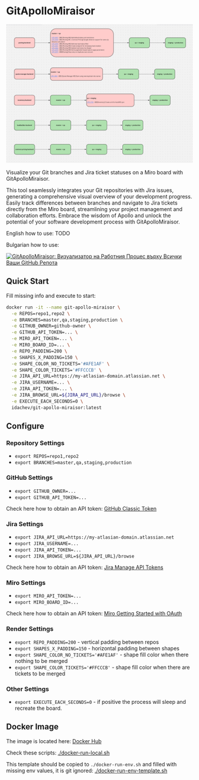 # GitApolloMiraisor

![GitApolloMiraisor](imgs/git-apollo-miraisor-board-example.png?raw=true "GitApolloMiraisor")

Visualize your Git branches and Jira ticket statuses on a Miro board with GitApolloMiraisor.

This tool seamlessly integrates your Git repositories with Jira issues,
generating a comprehensive visual overview of your development progress.
Easily track differences between branches and navigate to Jira tickets directly
from the Miro board, streamlining your project management and collaboration efforts.
Embrace the wisdom of Apollo and unlock the potential of your software development
process with GitApolloMiraisor.

English how to use: TODO

Bulgarian how to use:

[![GitApolloMiraisor: Визуализатор на Работния Процес върху Всички Ваши GitHub Репота](https://img.youtube.com/vi/cRkkI6ZZe4U/0.jpg)](https://www.youtube.com/watch?v=cRkkI6ZZe4U&vq=hd720 "GitApolloMiraisor: Визуализатор на Работния Процес върху Всички Ваши GitHub Репота")

## Quick Start

Fill missing info and execute to start:

```bash
docker run -it --name git-apollo-miraisor \
  -e REPOS=repo1,repo2 \
  -e BRANCHES=master,qa,staging,production \
  -e GITHUB_OWNER=github-owner \
  -e GITHUB_API_TOKEN=... \
  -e MIRO_API_TOKEN=... \
  -e MIRO_BOARD_ID=... \
  -e REPO_PADDING=200 \
  -e SHAPES_X_PADDING=150 \
  -e SHAPE_COLOR_NO_TICKETS='#AFE1AF' \
  -e SHAPE_COLOR_TICKETS='#FFCCCB' \
  -e JIRA_API_URL=https://my-atlasian-domain.atlassian.net \
  -e JIRA_USERNAME=... \
  -e JIRA_API_TOKEN=... \
  -e JIRA_BROWSE_URL=${JIRA_API_URL}/browse \
  -e EXECUTE_EACH_SECONDS=0 \
  idachev/git-apollo-miraisor:latest
```

## Configure

### Repository Settings

* `export REPOS=repo1,repo2`
* `export BRANCHES=master,qa,staging,production`

### GitHub Settings

* `export GITHUB_OWNER=...`
* `export GITHUB_API_TOKEN=...`

Check here how to obtain an API token:
[GitHub Classic Token](https://docs.github.com/en/authentication/keeping-your-account-and-data-secure/creating-a-personal-access-token#creating-a-personal-access-token-classic)

### Jira Settings

* `export JIRA_API_URL=https://my-atlasian-domain.atlassian.net`
* `export JIRA_USERNAME=...`
* `export JIRA_API_TOKEN=...`
* `export JIRA_BROWSE_URL=${JIRA_API_URL}/browse`

Check here how to obtain an API token:
[Jira Manage API Tokens](https://support.atlassian.com/atlassian-account/docs/manage-api-tokens-for-your-atlassian-account/)

### Miro Settings

* `export MIRO_API_TOKEN=...`
* `export MIRO_BOARD_ID=...`

Check here how to obtain an API token:
[Miro Getting Started with OAuth](https://developers.miro.com/docs/getting-started-with-oauth)

### Render Settings

* `export REPO_PADDING=200` - vertical padding between repos
* `export SHAPES_X_PADDING=150` - horizontal padding between shapes
* `export SHAPE_COLOR_NO_TICKETS='#AFE1AF'` - shape fill color when there nothing to be merged
* `export SHAPE_COLOR_TICKETS='#FFCCCB'` - shape fill color when there are tickets to be merged

### Other Settings

* `export EXECUTE_EACH_SECONDS=0` - if positive the process will sleep and recreate the board.

## Docker Image

The image is located here:
[Docker Hub](https://hub.docker.com/repository/docker/idachev/git-apollo-miraisor/general)

Check these scripts:
[./docker-run-local.sh](./docker-run-local.sh)

This template should be copied to `./docker-run-env.sh` and filled with missing env values, it is
git ignored:
[./docker-run-env-template.sh](./docker-run-env-template.sh)

